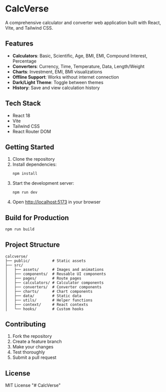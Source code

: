 # CalcVerse

A comprehensive calculator and converter web application built with React, Vite, and Tailwind CSS.

## Features

- **Calculators**: Basic, Scientific, Age, BMI, EMI, Compound Interest, Percentage
- **Converters**: Currency, Time, Temperature, Data, Length/Weight
- **Charts**: Investment, EMI, BMI visualizations
- **Offline Support**: Works without internet connection
- **Dark/Light Theme**: Toggle between themes
- **History**: Save and view calculation history

## Tech Stack

- React 18
- Vite
- Tailwind CSS
- React Router DOM

## Getting Started

1. Clone the repository
2. Install dependencies:
   ```bash
   npm install
   ```
3. Start the development server:
   ```bash
   npm run dev
   ```
4. Open [http://localhost:5173](http://localhost:5173) in your browser

## Build for Production

```bash
npm run build
```

## Project Structure

```
calcverse/
├── public/          # Static assets
├── src/
│   ├── assets/      # Images and animations
│   ├── components/  # Reusable UI components
│   ├── pages/       # Route pages
│   ├── calculators/ # Calculator components
│   ├── converters/  # Converter components
│   ├── charts/      # Chart components
│   ├── data/        # Static data
│   ├── utils/       # Helper functions
│   ├── context/     # React contexts
│   └── hooks/       # Custom hooks
```

## Contributing

1. Fork the repository
2. Create a feature branch
3. Make your changes
4. Test thoroughly
5. Submit a pull request

## License

MIT License
"# CalcVerse" 
